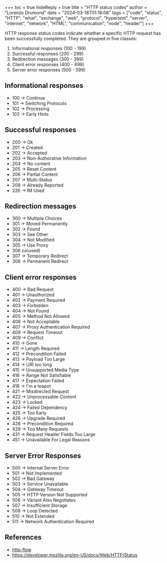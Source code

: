 +++
toc = true
hideReply = true
title = "HTTP status codes"
author = "Lorenzo Drumond"
date = "2024-03-18T01:18:08"
tags = ["code",  "status",  "HTTP",  "what",  "exchange",  "web",  "protocol",  "hypertext",  "server",  "internet",  "network",  "HTML",  "communication",  "node",  "header"]
+++


HTTP response status codes indicate whether a specific HTTP request has been successfully completed. They are grouped in five classes:

1. Informational responses (100 - 199)
2. Successful responses (200 - 299)
3. Redirection messages (300 - 399)
4. Client error responses (400 - 499)
5. Server error responses (500 - 599)

## Informational responses

- 100 -> Continue
- 101 -> Switching Protocols
- 102 -> Processing
- 103 -> Early Hints

## Successful responses

- 200 -> Ok
- 201 -> Created
- 202 -> Accepted
- 203 -> Non-Authorative Information
- 204 -> No content
- 205 -> Reset Content
- 206 -> Partial Content
- 207 -> Multi-Status
- 208 -> Already Reported
- 226 -> IM Used

## Redirection messages

- 300 -> Multiple Choices
- 301 -> Moved Permanently
- 302 -> Found
- 303 -> See Other
- 304 -> Not Modified
- 305 -> Use Proxy
- 306 (unused)
- 307 -> Temporary Redirect
- 308 -> Permanent Redirect

## Client error responses

- 400 -> Bad Request
- 401 -> Unauthorized
- 402 -> Payment Required
- 403 -> Forbidden
- 404 -> Not Found
- 405 -> Method Not Allowed
- 406 -> Not Acceptable
- 407 -> Proxy Authentication Required
- 408 -> Request Timeout
- 409 -> Conflict
- 410 -> Gone
- 411 -> Length Required
- 412 -> Precondition Failed
- 413 -> Payload Too Large
- 414 -> URI too long
- 415 -> Unsupported Media Type
- 416 -> Range Not Satisfiable
- 417 -> Expectation Failed
- 418 -> I'm a teapot
- 421 -> Misdirected Request
- 422 -> Unprocessable Content
- 423 -> Locked
- 424 -> Failed Dependency
- 425 -> Too Early
- 426 -> Upgrade Required
- 428 -> Precondition Required
- 429 -> Too Many Requests
- 431 -> Request Header Fields Too Large
- 451 -> Unavailable For Legal Reasons

## Server Error Responses

- 500 -> Internal Server Error
- 501 -> Not Implemented
- 502 -> Bad Gateway
- 503 -> Service Unavailable
- 504 -> Gateway Timeout
- 505 -> HTTP Version Not Supported
- 506 -> Variant Also Negotiates
- 507 -> Insufficient Storage
- 508 -> Loop Detected
- 510 -> Not Extended
- 511 -> Network Authentication Required


## References
- [http-flow](/wiki/http-flow/)
- https://developer.mozilla.org/en-US/docs/Web/HTTP/Status

